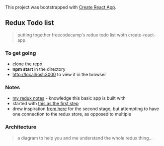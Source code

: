 This project was bootstrapped with [Create React App](https://github.com/facebook/create-react-app).

## Redux Todo list
> putting together freecodecamp's redux todo list woth create-react-app

### To get going
- clone the repo
- **npm start** in the directory
- [http://localhost:3000](http://localhost:3000) to view it in the browser

### Notes
- [my redux notes](https://hackmd.io/s3QcTxWsSLmQwHCstxmcdQ?both#one) - knowledge this basic app is built with
- started with [this as the first step](https://hackmd.io/s3QcTxWsSLmQwHCstxmcdQ?both#1-Manage-State-Locally-first)
- drew inspiration [from here](https://codesandbox.io/s/9on71rvnyo) for the second stage, but attempting to have one connection to the redux store, as opposed to multiple

### Architecture
> a diagram to help you and me understand the whole redux thing...
